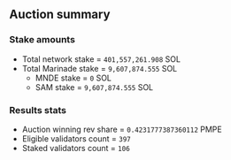 ## Auction summary

### Stake amounts
- Total network stake = `401,557,261.908` SOL
- Total Marinade stake = `9,607,874.555` SOL
  - MNDE stake = `0` SOL
  - SAM stake = `9,607,874.555` SOL

### Results stats
- Auction winning rev share = `0.4231777387360112` PMPE
- Eligible validators count = `397`
- Staked validators count = `106`
